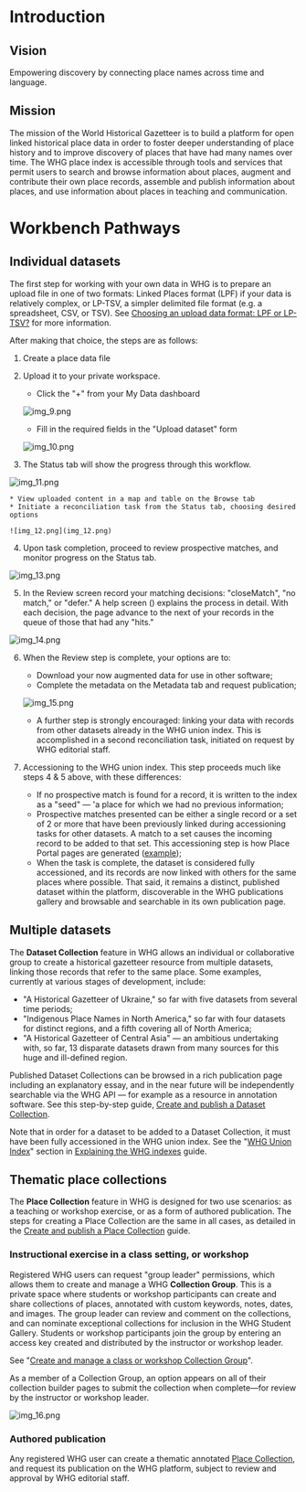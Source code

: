 # Introduction

## Vision

Empowering discovery by connecting place names across time and language.

## Mission

The mission of the World Historical Gazetteer is to build a platform for open linked historical place data in order to
foster deeper understanding of place history and to improve discovery of places that have had many names over time. The
WHG place index is accessible through tools and services that permit users to search and browse information about
places, augment and contribute their own place records, assemble and publish information about places, and use
information about places in teaching and communication.

# Workbench Pathways

## Individual datasets

The first step for working with your own data in WHG is to prepare an upload file in one of two formats: Linked Places
format (LPF) if your data is relatively complex, or LP-TSV, a simpler delimited file format (e.g. a spreadsheet, CSV, or
TSV).
See [Choosing an upload data format: LPF or LP-TSV?](100-Tutorials.md#choosing-an-upload-data-format-lpf-or-lp-tsv) for
more information.

After making that choice, the steps are as follows:

1. Create a place data file
2. Upload it to your private workspace.

    * Click the "+" from your My Data dashboard

   ![img_9.png](img_9.png)

    * Fill in the required fields in the "Upload dataset" form

   ![img_10.png](img_10.png)

3. The Status tab will show the progress through this workflow.

![img_11.png](img_11.png)

    * View uploaded content in a map and table on the Browse tab
    * Initiate a reconciliation task from the Status tab, choosing desired options

    ![img_12.png](img_12.png)

4. Upon task completion, proceed to review prospective matches, and monitor progress on the Status tab.

![img_13.png](img_13.png)

5. In the Review screen record your matching decisions: "closeMatch", "no match," or "defer." A help screen () explains
   the process in detail. With each decision, the page advance to the next of your records in the queue of those that
   had any "hits."

![img_14.png](img_14.png)

6. When the Review step is complete, your options are to:

    * Download your now augmented data for use in other software;
    * Complete the metadata on the Metadata tab and request publication;

   ![img_15.png](img_15.png)

    * A further step is strongly encouraged: linking your data with records from other datasets already in the WHG union
      index. This is accomplished in a second reconciliation task, initiated on request by WHG editorial staff.

7. Accessioning to the WHG union index. This step proceeds much like steps 4 & 5 above, with these differences:

    * If no prospective match is found for a record, it is written to the index as a "seed" — 'a place for which we had
      no previous information;
    * Prospective matches presented can be either a single record or a set of 2 or more that have been previously linked
      during accessioning tasks for other datasets. A match to a set causes the incoming record to be added to that set.
      This accessioning step is how Place Portal pages are
      generated ([example](https://whgazetteer.org/places/12346428/portal/));
    * When the task is complete, the dataset is considered fully accessioned, and its records are now linked with others
      for the same places where possible. That said, it remains a distinct, published dataset within the platform,
      discoverable in the WHG publications gallery and browsable and searchable in its own publication page.

## Multiple datasets

The **Dataset Collection** feature in WHG allows an individual or collaborative group to create a historical gazetteer
resource from multiple datasets, linking those records that refer to the same place. Some examples, currently at various
stages of development, include:

* "A Historical Gazetteer of Ukraine," so far with five datasets from several time periods;
* "Indigenous Place Names in North America," so far with four datasets for distinct regions, and a fifth covering all of
  North America;
* "A Historical Gazetteer of Central Asia" — an ambitious undertaking with, so far, 13 disparate datasets drawn from
  many sources for this huge and ill-defined region.

Published Dataset Collections can be browsed in a rich publication page including an explanatory essay, and in the near
future will be independently searchable via the WHG API — for example as a resource in annotation software. See this
step-by-step guide, [Create and publish a Dataset Collection](100-Tutorials.md#create-and-publish-a-dataset-collection).

Note that in order for a dataset to be added to a Dataset Collection, it must have been fully accessioned in the WHG
union index. See the "[WHG Union Index](100-Tutorials.md#whg-union-index)" section
in [Explaining the WHG indexes](100-Tutorials.md#explaining-the-whg-indexes) guide.

## Thematic place collections

The **Place Collection** feature in WHG is designed for two use scenarios: as a teaching or workshop exercise, or as a
form of authored publication. The steps for creating a Place Collection are the same in all cases, as detailed in the [Create
and publish a Place Collection](100-Tutorials.md#create-and-publish-a-place-collection) guide.

### Instructional exercise in a class setting, or workshop

Registered WHG users can request "group leader" permissions, which allows them to create and manage a WHG **Collection
Group**. This is a private space where students or workshop participants can create and share collections of places,
annotated with custom keywords, notes, dates, and images. The group leader can review and comment on the collections,
and can nominate exceptional collections for inclusion in the WHG Student Gallery. Students or workshop participants
join the group by entering an access key created and distributed by the instructor or workshop leader.

See "[Create and manage a class or workshop Collection Group](100-Tutorials.md#create-and-manage-a-collection-group-for-a-class-or-workshop)".

As a member of a Collection Group, an option appears on all of their collection builder pages to submit the collection
when complete—for review by the instructor or workshop leader.

![img_16.png](img_16.png)

### Authored publication

Any registered WHG user can create a thematic annotated [Place Collection](100-Tutorials.md#create-and-publish-a-place-collection), and request its publication on the WHG
platform, subject to review and approval by WHG editorial staff.